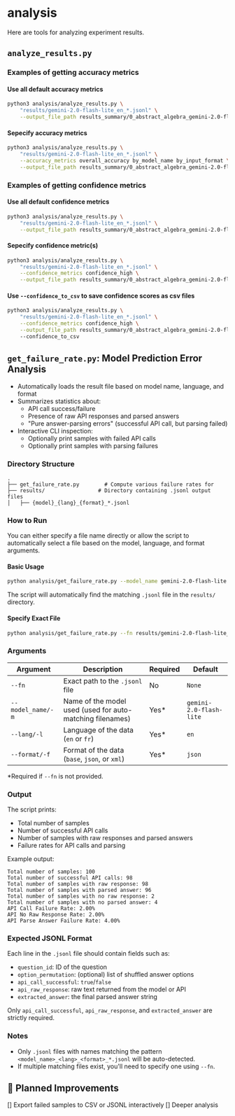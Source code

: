 # analysis

Here are tools for analyzing experiment results.

## `analyze_results.py`

### Examples of getting accuracy metrics

#### Use all default accuracy metrics

```bash
python3 analysis/analyze_results.py \
    "results/gemini-2.0-flash-lite_en_*.jsonl" \
    --output_file_path results_summary/0_abstract_algebra_gemini-2.0-flash-lite_en.json
```

#### Sepecify accuracy metrics

```bash
python3 analysis/analyze_results.py \
    "results/gemini-2.0-flash-lite_en_*.jsonl" \
    --accuracy_metrics overall_accuracy by_model_name by_input_format \
    --output_file_path results_summary/0_abstract_algebra_gemini-2.0-flash-lite_en.json
```

### Examples of getting confidence metrics

#### Use all default confidence metrics

```bash
python3 analysis/analyze_results.py \
    "results/gemini-2.0-flash-lite_en_*.jsonl" \
    --output_file_path results_summary/0_abstract_algebra_gemini-2.0-flash-lite_en.json
```

#### Sepecify confidence metric(s)

```bash
python3 analysis/analyze_results.py \
    "results/gemini-2.0-flash-lite_en_*.jsonl" \
    --confidence_metrics confidence_high \
    --output_file_path results_summary/0_abstract_algebra_gemini-2.0-flash-lite_en.json
```

#### Use `--confidence_to_csv` to save confidence scores as csv files

```bash
python3 analysis/analyze_results.py \
    "results/gemini-2.0-flash-lite_en_*.jsonl" \
    --confidence_metrics confidence_high \
    --output_file_path results_summary/0_abstract_algebra_gemini-2.0-flash-lite_en.json
    --confidence_to_csv
```

## `get_failure_rate.py`: Model Prediction Error Analysis

- Automatically loads the result file based on model name, language, and format
- Summarizes statistics about:
  - API call success/failure
  - Presence of raw API responses and parsed answers
  - "Pure answer-parsing errors" (successful API call, but parsing failed)
- Interactive CLI inspection:
  - Optionally print samples with failed API calls
  - Optionally print samples with parsing failures

### Directory Structure

```
.
├── get_failure_rate.py        # Compute various failure rates for
├── results/                 # Directory containing .jsonl output files
│   ├── {model}_{lang}_{format}_*.jsonl

```

### How to Run

You can either specify a file name directly or allow the script to automatically select a file based on the model, language, and format arguments.

#### Basic Usage

```bash
python analysis/get_failure_rate.py --model_name gemini-2.0-flash-lite --lang en --format json
```

The script will automatically find the matching `.jsonl` file in the `results/` directory.

#### Specify Exact File

```bash
python analysis/get_failure_rate.py --fn results/gemini-2.0-flash-lite_en_json_20250509-110927.jsonl
```

### Arguments

| Argument          | Description                                               | Required | Default |
| ----------------- | --------------------------------------------------------- | -------- | ------- |
| `--fn`            | Exact path to the `.jsonl` file                           | No       | `None`  |
| `--model_name/-m` | Name of the model used (used for auto-matching filenames) | Yes\*    | `gemini-2.0-flash-lite` |
| `--lang/-l`       | Language of the data (`en` or `fr`)                       | Yes\*    | `en`    |
| `--format/-f`     | Format of the data (`base`, `json`, or `xml`)             | Yes\*    | `json`  |

\*Required if `--fn` is not provided.

### Output

The script prints:

* Total number of samples
* Number of successful API calls
* Number of samples with raw responses and parsed answers
* Failure rates for API calls and parsing

Example output:

```
Total number of samples: 100
Total number of successful API calls: 98
Total number of samples with raw response: 98
Total number of samples with parsed answer: 96
Total number of samples with no raw response: 2
Total number of samples with no parsed answer: 4
API Call Failure Rate: 2.00%
API No Raw Response Rate: 2.00%
API Parse Answer Failure Rate: 4.00%
```

### Expected JSONL Format

Each line in the `.jsonl` file should contain fields such as:

- `question_id`: ID of the question
- `option_permutation`: (optional) list of shuffled answer options
- `api_call_successful`: `true`/`false`
- `api_raw_response`: raw text returned from the model or API
- `extracted_answer`: the final parsed answer string

Only `api_call_successful`, `api_raw_response`, and `extracted_answer` are strictly required.


### Notes

* Only `.jsonl` files with names matching the pattern `<model_name>_<lang>_<format>_*.jsonl` will be auto-detected.
* If multiple matching files exist, you'll need to specify one using `--fn`.

## 🔧 Planned Improvements

[] Export failed samples to CSV or JSONL interactively
[] Deeper analysis
